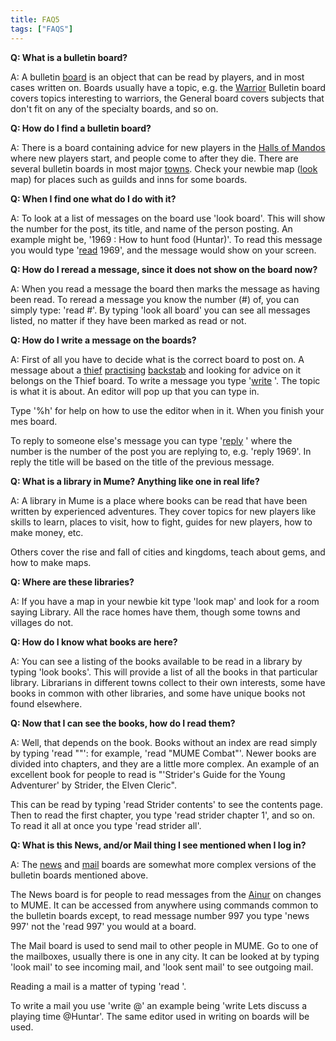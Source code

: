 ```yaml
---
title: FAQ5
tags: ["FAQS"]
---
```

**Q: What is a bulletin board?**

A: A bulletin [board](board "wikilink") is an object that can be read by
players, and in most cases written on. Boards usually have a topic, e.g.
the [Warrior](Warrior "wikilink") Bulletin board covers topics
interesting to warriors, the General board covers subjects that don't
fit on any of the specialty boards, and so on.

**Q: How do I find a bulletin board?**

A: There is a board containing advice for new players in the [Halls of
Mandos](Halls_of_Mandos "wikilink") where new players start, and people
come to after they die. There are several bulletin boards in most major
[towns](town "wikilink"). Check your newbie map ([look](look "wikilink")
map) for places such as guilds and inns for some boards.

**Q: When I find one what do I do with it?**

A: To look at a list of messages on the board use 'look board'. This
will show the number for the post, its title, and name of the person
posting. An example might be, '1969 : How to hunt food (Huntar)'. To
read this message you would type '[read](read "wikilink") 1969', and the
message would show on your screen.

**Q: How do I reread a message, since it does not show on the board
now?**

A: When you read a message the board then marks the message as having
been read. To reread a message you know the number (#) of, you can
simply type: 'read \#'. By typing 'look all board' you can see all
messages listed, no matter if they have been marked as read or not.

**Q: How do I write a message on the boards?**

A: First of all you have to decide what is the correct board to post on.
A message about a [thief](thief "wikilink")
[practising](practice "wikilink") [backstab](backstab "wikilink") and
looking for advice on it belongs on the Thief board. To write a message
you type '[write](write "wikilink") <topic>'. The topic is what it is
about. An editor will pop up that you can type in.

Type '%h' for help on how to use the editor when in it. When you finish
your mes board.

To reply to someone else's message you can type
'[reply](reply "wikilink") <number>' where the number is the number of
the post you are replying to, e.g. 'reply 1969'. In reply the title will
be based on the title of the previous message.

**Q: What is a library in Mume? Anything like one in real life?**

A: A library in Mume is a place where books can be read that have been
written by experienced adventures. They cover topics for new players
like skills to learn, places to visit, how to fight, guides for new
players, how to make money, etc.

Others cover the rise and fall of cities and kingdoms, teach about gems,
and how to make maps.

**Q: Where are these libraries?**

A: If you have a map in your newbie kit type 'look map' and look for a
room saying Library. All the race homes have them, though some towns and
villages do not.

**Q: How do I know what books are here?**

A: You can see a listing of the books available to be read in a library
by typing 'look books'. This will provide a list of all the books in
that particular library. Librarians in different towns collect to their
own interests, some have books in common with other libraries, and some
have unique books not found elsewhere.

**Q: Now that I can see the books, how do I read them?**

A: Well, that depends on the book. Books without an index are read
simply by typing 'read "<name>"': for example, 'read "MUME Combat"'.
Newer books are divided into chapters, and they are a little more
complex. An example of an excellent book for people to read is
"'Strider's Guide for the Young Adventurer' by Strider, the Elven
Cleric".

This can be read by typing 'read Strider contents' to see the contents
page. Then to read the first chapter, you type 'read strider chapter 1',
and so on. To read it all at once you type 'read strider all'.

**Q: What is this News, and/or Mail thing I see mentioned when I log
in?**

A: The [news](news "wikilink") and [mail](mail "wikilink") boards are
somewhat more complex versions of the bulletin boards mentioned above.

The News board is for people to read messages from the
[Ainur](Ainur "wikilink") on changes to MUME. It can be accessed from
anywhere using commands common to the bulletin boards except, to read
message number 997 you type 'news 997' not the 'read 997' you would at a
board.

The Mail board is used to send mail to other people in MUME. Go to one
of the mailboxes, usually there is one in any city. It can be looked at
by typing 'look mail' to see incoming mail, and 'look sent mail' to see
outgoing mail.

Reading a mail is a matter of typing 'read <number>'.

To write a mail you use 'write <topic> @<name>' an example being 'write
Lets discuss a playing time @Huntar'. The same editor used in writing on
boards will be used.
